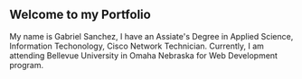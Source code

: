 ## Welcome to my Portfolio

My name is Gabriel Sanchez, I have an Assiate's Degree in Applied Science, Information Techonology, Cisco Network Technician. Currently, I am attending Bellevue University in Omaha Nebraska for Web Development program. 
